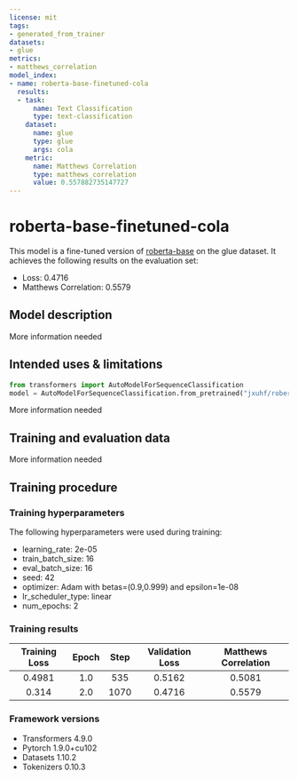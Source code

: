 ```yaml
---
license: mit
tags:
- generated_from_trainer
datasets:
- glue
metrics:
- matthews_correlation
model_index:
- name: roberta-base-finetuned-cola
  results:
  - task:
      name: Text Classification
      type: text-classification
    dataset:
      name: glue
      type: glue
      args: cola
    metric:
      name: Matthews Correlation
      type: matthews_correlation
      value: 0.557882735147727
---
```


<!-- This model card has been generated automatically according to the information the Trainer had access to. You
should probably proofread and complete it, then remove this comment. -->

# roberta-base-finetuned-cola

This model is a fine-tuned version of [roberta-base](https://huggingface.co/roberta-base) on the glue dataset.
It achieves the following results on the evaluation set:
- Loss: 0.4716
- Matthews Correlation: 0.5579

## Model description

More information needed

## Intended uses & limitations
```python
from transformers import AutoModelForSequenceClassification
model = AutoModelForSequenceClassification.from_pretrained("jxuhf/roberta-base-finetuned-cola")
```
More information needed

## Training and evaluation data

More information needed

## Training procedure

### Training hyperparameters

The following hyperparameters were used during training:
- learning_rate: 2e-05
- train_batch_size: 16
- eval_batch_size: 16
- seed: 42
- optimizer: Adam with betas=(0.9,0.999) and epsilon=1e-08
- lr_scheduler_type: linear
- num_epochs: 2

### Training results

| Training Loss | Epoch | Step | Validation Loss | Matthews Correlation |
|:-------------:|:-----:|:----:|:---------------:|:--------------------:|
| 0.4981        | 1.0   | 535  | 0.5162          | 0.5081               |
| 0.314         | 2.0   | 1070 | 0.4716          | 0.5579               |


### Framework versions

- Transformers 4.9.0
- Pytorch 1.9.0+cu102
- Datasets 1.10.2
- Tokenizers 0.10.3
